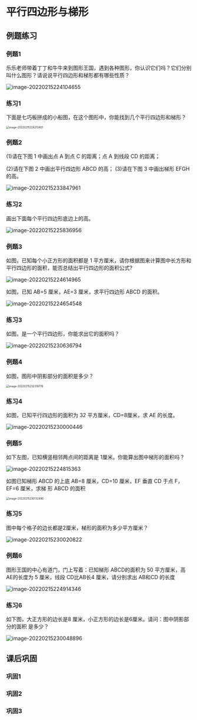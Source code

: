 # 平行四边形与梯形

## 例题练习

### 例题1

乐乐老师带着丁丁和牛牛来到图形王国，遇到各种图形，你认识它们吗？它们分别叫什么图形？请说说平行四边形和梯形都有哪些性质？

<img src="https://images-1251118812.cos.ap-guangzhou.myqcloud.com/image-20220215224104655m9hRKa.png" alt="image-20220215224104655" style="zoom:50%；" />



### 练习1

下面是七巧板拼成的小船图，在这个图形中，你能找到几个平行四边形和梯形？

<img src="https://images-1251118812.cos.ap-guangzhou.myqcloud.com/image-202202152242134013yHgT9.png" alt="image-20220215224213401" style="zoom: 50%;" />



### 例题2

(1)请在下图 1 中画出点 A 到点 C 的距离；点 A 到线段 CD 的距离；

 (2)请在下图 2 中画出平行四边形 ABCD 的高；
 (3)请在下图 3 中画出梯形 EFGH 的高。

![image-20220215233847961](https://images-1251118812.cos.ap-guangzhou.myqcloud.com/image-20220215233847961stcCZg.png)





### 练习2

画出下面每个平行四边形底边上的高。

![image-20220215225836956](https://images-1251118812.cos.ap-guangzhou.myqcloud.com/image-20220215225836956g1b9RJ.png)



### 例题3

如图，已知每个小正方形的面积都是 1 平方厘米，请你根据图来计算图中长方形和平行四边形的面积，能否总结出平行四边形的面积公式?

<img src="https://images-1251118812.cos.ap-guangzhou.myqcloud.com/image-202202152246149650uCIZa.png" alt="image-20220215224614965"  />



 如图，已知 AB=5 厘米，AE=3 厘米，求平行四边形 ABCD 的面积。

<img src="https://images-1251118812.cos.ap-guangzhou.myqcloud.com/image-20220215224654548LoryFF.png" alt="image-20220215224654548" style="zoom:50%；" />



### 练习3

如图，是一个平行四边形，你能求出它的面积吗？

<img src="https://images-1251118812.cos.ap-guangzhou.myqcloud.com/image-20220215230636794lTUpi8.png" alt="image-20220215230636794" style="zoom:50%；" />



### 例题4

如图，图形中阴影部分的面积是多少？

<img src="https://images-1251118812.cos.ap-guangzhou.myqcloud.com/image-20220215232319776jzJEfM.png" alt="image-20220215232319776" style="zoom:50%;" />



### 练习4

如图，已知平行四边形的面积为 32 平方厘米，CD=8厘米，求 AE 的长度。

<img src="https://images-1251118812.cos.ap-guangzhou.myqcloud.com/image-20220215230000446KOX8Oa.png" alt="image-20220215230000446" style="zoom:50%；" />

### 例题5

如下左图，已知横竖相邻两点间的距离是 1厘米。你能算出图中梯形的面积吗？

<img src="https://images-1251118812.cos.ap-guangzhou.myqcloud.com/image-20220215224815363i7Oofa.png" alt="image-20220215224815363" style="zoom:50%；" />



如图已知梯形 ABCD 的上底 AB=8 厘米，CD=10 厘米，EF 垂直 CD 于点 F，EF=6 厘米，求梯 形 ABCD 的面积

<img src="https://images-1251118812.cos.ap-guangzhou.myqcloud.com/image-20220215230132490iDMt5G.png" alt="image-20220215230132490" style="zoom: 50%;" />





### 练习5

图中每个格子的边长都是2厘米，梯形的面积为多少平方厘米？

<img src="https://images-1251118812.cos.ap-guangzhou.myqcloud.com/image-20220215230020822RFfw0M.png" alt="image-20220215230020822" style="zoom:50%；" />

### 例题6

图形王国的中心有道门，门上写着：已知梯形 ABCD的面积为 50 平方厘米，高 AE的长度为 5
厘米，线段 CD比AB长4 厘米，请分别求出 AB和CD 的长度

<img src="https://images-1251118812.cos.ap-guangzhou.myqcloud.com/image-20220215224914346XsHFS1.png" alt="image-20220215224914346" style="zoom:50%；" />

### 练习6

如下图，大正方形的边长是8 厘米，小正方形的边长是6厘米。请问：图中阴影部分的面积
是多少？

<img src="https://images-1251118812.cos.ap-guangzhou.myqcloud.com/image-20220215230048896ikBHe9.png" alt="image-20220215230048896" style="zoom:50%；" />

## 课后巩固

### 巩固1



### 巩固2



### 巩固3
